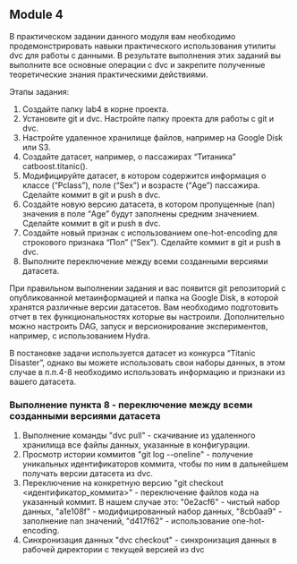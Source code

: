 ## Module 4

В практическом задании данного модуля вам необходимо продемонстрировать навыки практического использования утилиты dvc для работы с данными. В результате выполнения этих заданий вы выполните все основные операции с dvc и закрепите полученные теоретические знания практическими действиями.

Этапы задания:

1. Создайте папку lab4 в корне проекта.
2. Установите git и dvc. Настройте папку проекта для работы с git и dvc.
3. Настройте удаленное хранилище файлов, например на Google Disk или S3.
4. Создайте датасет, например, о пассажирах “Титаника” catboost.titanic().
5. Модифицируйте датасет, в котором содержится информация о классе (“Pclass”),  поле (“Sex”) и возрасте (“Age”) пассажира. Сделайте коммит в git и push в dvc.
6. Создайте новую версию датасета, в котором пропущенные (nan) значения в поле “Age” будут заполнены средним значением. Сделайте коммит в git и push в dvc.
7. Создайте новый признак с использованием one-hot-encoding для строкового признака “Пол” (“Sex”). Сделайте коммит в git и push в dvc.
8. Выполните переключение между всеми созданными версиями датасета.

При правильном выполнении задания и вас появится git репозиторий с опубликованной метаинформацией и папка на Google Disk, в которой хранятся различные версии датасетов.
Вам необходимо подготовить отчет в тех функциональностях которые вы настроили. Дополнительно можно настроить DAG, запуск и версионирование экспериментов, например, с использованием Hydra.

В постановке задачи используется датасет из конкурса “Titanic Disaster”, однако вы можете использовать свои наборы данных, в этом случае в п.п.4-8 необходимо использовать информацию и признаки из вашего датасета.

### Выполнение пункта 8 - переключение между всеми созданными версиями датасета
1. Выполнение команды "dvc pull" - скачивание из удаленного хранилища все файлы данных, указанные в конфигурации.
2. Просмотр истории коммитов "git log --oneline" - получение уникальных идентификаторов коммита, чтобы по ним в дальнейшем получать версии датасета из dvc.
3. Переключение на конкретную версию "git checkout <идентификатор_коммита>" - переключение файлов кода на указанный коммит. В нашем случае это: "0e2acf6" - чистый набор данных, "a1e108f" - модифицированный набор данных, "8cb0aa9" - заполнение nan значений, "d417f62" - использование one-hot-encoding.
4. Синхронизация данных "dvc checkout" - синхронизация данных в рабочей директории с текущей версией из dvc
